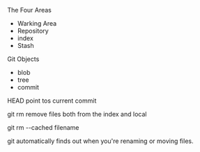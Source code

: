 The Four Areas

+ Warking Area
+ Repository
+ index
+ Stash

Git Objects

+ blob
+ tree
+ commit


HEAD point tos current commit

git rm remove files both from the index and local

git rm --cached filename


git automatically finds out when you're renaming or moving files.

